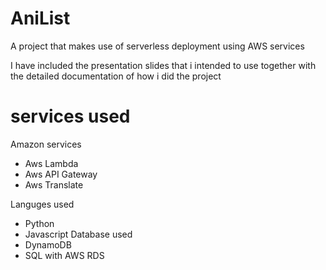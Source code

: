 # AniList
A project that makes use of serverless deployment using AWS services

I have included the presentation slides that i intended to use together with the detailed documentation of how i did the project


# services used
Amazon services
 - Aws Lambda
 - Aws API Gateway
 - Aws Translate

Languges used
 - Python
 - Javascript
Database used
 - DynamoDB
 - SQL with AWS RDS
